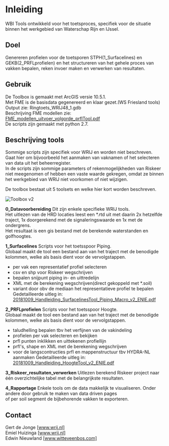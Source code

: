 # Inleiding
WBI Tools ontwikkeld voor het toetsproces, specifiek voor de situatie binnen het werkgebied van Waterschap Rijn en IJssel. 

## Doel
Genereren profielen voor de toetsporen STPH(1_Surfacelines) en GEKB(2_PRFLprofielen) en het structureren van het gehele proces van vakken bepalen, reken invoer maken en verwerken van resultaten.

## Gebruik
De Toolbox is gemaakt met ArcGIS versie 10.5.1. <br>
Met FME is de basisdata gegenereerd en klaar gezet.(WS Friesland tools) Output zie: Ringtoets_WRIJ48_1.gdb<br>
Beschrijving FME modellen zie: [FME_modellen_uitvoer_volgorde_prflTool.pdf](https://github.com/kkpdata/Datatools/blob/master/Scripts-rijnenijssel-edwin/documentatie/FME_modellen_uitvoer_volgorde_prflTool.pdf)<br>
De scripts zijn gemaakt met python 2.7.

## Beschrijving tools
Sommige scripts zijn specifiek voor WRIJ en worden niet beschreven.<br>
Gaat hier om bijvoorbeeld het aanmaken van vaknamen of het selecteren van data uit het beheerregister.<br>
In de scripts zijn sommige parameters of rekenmogelijkheden van Riskeer niet meegenomen of hebben een vaste waarde gekregen, omdat ze binnen het werkgebied van WRIJ niet voorkomen of niet wijzigen.

De toolbox bestaat uit 5 toolsets en welke hier kort worden beschreven.

![Toolbox v2](https://github.com/kkpdata/Datatools/blob/master/Scripts-rijnenijssel-edwin/tbx2.png "Toolbox v2")

<b>0_Datavoorbereiding</b>
Dit zijn enkele specifieke WRIJ tools. <br>
Het uitlezen van de HRD locaties leest een *.rtd uit met daarin 2x hetzelfde traject, 1x doorgerekend met de signaleringswaarde en 1x met de ondergrens.<br>
Het resultaat is een gis bestand met de berekende waterstanden en golfhoogtes.

<b>1_Surfacelines</b>
Scripts voor het toetsspoor Piping.<br>
Globaal maakt de tool een bestand aan van het traject met de benodigde kolommen, welke als basis dient voor de vervolgstappen.<br>
* per vak een representatief profiel selecteren
* csv en shp voor Riskeer wegschrijven
* bepalen snijpunt piping in- en uittredelijn
* XML met de berekening wegschrijven(direct gekoppeld met *.soil) 
* variant door obv de mediaan het representatieve profiel te bepalen
Gedetailleerde uitleg in: <br>
[20181009_Handleiding_SurfacelinesTool_Piping_Macro_v2_ENIE.pdf](https://github.com/kkpdata/Datatools/blob/master/Scripts-rijnenijssel-edwin/documentatie/20181009_Handleiding_SurfacelinesTool_Piping_Macro_v2_ENIE.PDF)

<b>2_PRFLprofielen</b>
Scripts voor het toetsspoor Hoogte.<br>
Globaal maakt de tool een bestand aan van het traject met de benodigde kolommen, welke als basis dient voor de vervolgstappen.<br>
* taludhelling bepalen tbv het verfijnen van de vakindeling
* profielen per vak selecteren en bekijken
* prfl punten inklikken en uittekenen profiellijn
* prfl's, shape en XML met de berekening wegschrijven
* voor de langscontructies prfl en mappenstructuur tbv HYDRA-NL aanmaken
Gedetailleerde uitleg in:<br>
[20181009_Handleiding_HoogteTool_v2_ENIE.pdf](https://github.com/kkpdata/Datatools/blob/master/Scripts-rijnenijssel-edwin/documentatie/20181009_Handleiding_HoogteTool_v2_ENIE.PDF)

<b>3_Riskeer_resultaten_verwerken</b>
Uitlezen berekend Riskeer project naar één overzichtelijke tabel met de belangrijkste resultaten.

<b>4_Rapportage</b>
Enkele tools om de data makkelijk te visualiseren. Onder andere door gebruik te maken van data driven pages<br>
of per soil segment de bijbehorende vakken te exporteren.

## Contact
Gert de Jonge [www.wrij.nl]<br>
Emiel Huizinga [www.wrij.nl]<br>
Edwin Nieuwland [www.witteveenbos.com]
